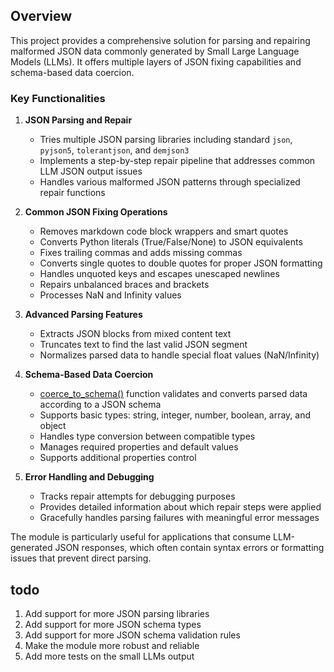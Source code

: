 ## Overview 

This project provides a comprehensive solution for parsing and repairing malformed JSON data commonly generated by Small Large Language Models (LLMs). It offers multiple layers of JSON fixing capabilities and schema-based data coercion.

### Key Functionalities

1. **JSON Parsing and Repair**
   - Tries multiple JSON parsing libraries including standard `json`, `pyjson5`, `tolerantjson`, and `demjson3`
   - Implements a step-by-step repair pipeline that addresses common LLM JSON output issues
   - Handles various malformed JSON patterns through specialized repair functions

2. **Common JSON Fixing Operations**
   - Removes markdown code block wrappers and smart quotes
   - Converts Python literals (True/False/None) to JSON equivalents
   - Fixes trailing commas and adds missing commas
   - Converts single quotes to double quotes for proper JSON formatting
   - Handles unquoted keys and escapes unescaped newlines
   - Repairs unbalanced braces and brackets
   - Processes NaN and Infinity values

3. **Advanced Parsing Features**
   - Extracts JSON blocks from mixed content text
   - Truncates text to find the last valid JSON segment
   - Normalizes parsed data to handle special float values (NaN/Infinity)

4. **Schema-Based Data Coercion**
   - [coerce_to_schema()](file://llm_json_fixer.py#L234-L267) function validates and converts parsed data according to a JSON schema
   - Supports basic types: string, integer, number, boolean, array, and object
   - Handles type conversion between compatible types
   - Manages required properties and default values
   - Supports additional properties control

5. **Error Handling and Debugging**
   - Tracks repair attempts for debugging purposes
   - Provides detailed information about which repair steps were applied
   - Gracefully handles parsing failures with meaningful error messages

The module is particularly useful for applications that consume LLM-generated JSON responses, which often contain syntax errors or formatting issues that prevent direct parsing.

## todo
1. Add support for more JSON parsing libraries
2. Add support for more JSON schema types
3. Add support for more JSON schema validation rules
4. Make the module more robust and reliable
5. Add more tests on the small LLMs output